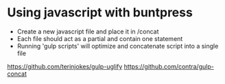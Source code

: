 # Using javascript with buntpress

- Create a new javascript file and place it in /concat
- Each file should act as a partial and contain one statement
- Running 'gulp scripts' will optimize and concatenate script into a single file

https://github.com/terinjokes/gulp-uglify
https://github.com/contra/gulp-concat
